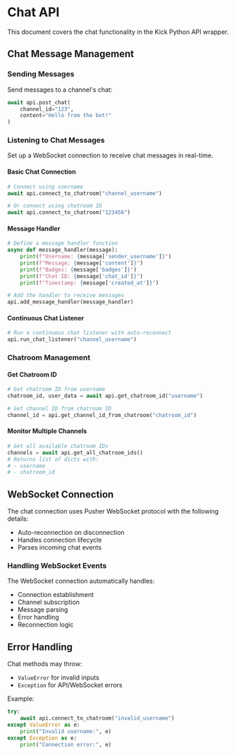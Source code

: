 # Chat API

This document covers the chat functionality in the Kick Python API wrapper.

## Chat Message Management

### Sending Messages

Send messages to a channel's chat:

```python
await api.post_chat(
    channel_id="123",
    content="Hello from the bot!"
)
```

### Listening to Chat Messages

Set up a WebSocket connection to receive chat messages in real-time.

#### Basic Chat Connection

```python
# Connect using username
await api.connect_to_chatroom("channel_username")

# Or connect using chatroom ID
await api.connect_to_chatroom("123456")
```

#### Message Handler

```python
# Define a message handler function
async def message_handler(message):
    print(f"Username: {message['sender_username']}")
    print(f"Message: {message['content']}")
    print(f"Badges: {message['badges']}")
    print(f"Chat ID: {message['chat_id']}")
    print(f"Timestamp: {message['created_at']}")

# Add the handler to receive messages
api.add_message_handler(message_handler)
```

#### Continuous Chat Listener

```python
# Run a continuous chat listener with auto-reconnect
api.run_chat_listener("channel_username")
```

### Chatroom Management

#### Get Chatroom ID

```python
# Get chatroom ID from username
chatroom_id, user_data = await api.get_chatroom_id("username")

# Get channel ID from chatroom ID
channel_id = api.get_channel_id_from_chatroom("chatroom_id")
```

#### Monitor Multiple Channels

```python
# Get all available chatroom IDs
channels = await api.get_all_chatroom_ids()
# Returns list of dicts with:
# - username
# - chatroom_id
```

## WebSocket Connection

The chat connection uses Pusher WebSocket protocol with the following details:
- Auto-reconnection on disconnection
- Handles connection lifecycle
- Parses incoming chat events

### Handling WebSocket Events

The WebSocket connection automatically handles:
- Connection establishment
- Channel subscription
- Message parsing
- Error handling
- Reconnection logic

## Error Handling

Chat methods may throw:
- `ValueError` for invalid inputs
- `Exception` for API/WebSocket errors

Example:
```python
try:
    await api.connect_to_chatroom("invalid_username")
except ValueError as e:
    print("Invalid username:", e)
except Exception as e:
    print("Connection error:", e)
```